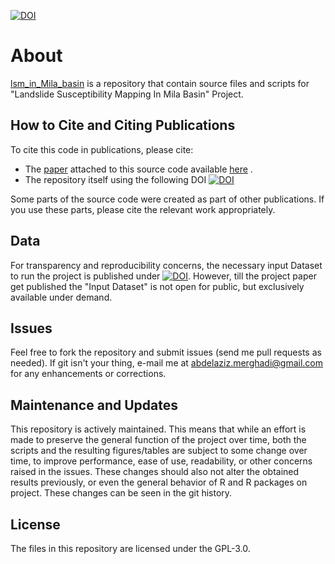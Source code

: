 [![DOI](https://zenodo.org/badge/DOI/10.5281/zenodo.1000431.svg)](https://doi.org/10.5281/zenodo.1000431)



# About

[lsm_in_Mila_basin](https://github.com/aminevsaziz/lsm_in_Mila_basin) is a repository that contain source files and scripts for "Landslide Susceptibility Mapping In Mila Basin" Project.

## How to Cite and Citing Publications

To cite this code in publications, please cite:

- The [paper](https://doi.org/10.3390/ijgi7070268) attached to this source code available [here](https://doi.org/10.3390/ijgi7070268) .
- The repository itself using the following DOI [![DOI](https://zenodo.org/badge/DOI/10.5281/zenodo.1000431.svg)](https://doi.org/10.5281/zenodo.1000431)

Some parts of the source code were created as part of other publications. If you use these parts, please cite the relevant work appropriately.

## Data

For transparency and reproducibility concerns, the necessary input Dataset to run the project is published under [![DOI](https://zenodo.org/badge/DOI/10.5281/zenodo.998958.svg)](https://doi.org/10.5281/zenodo.998958). However, till the project paper get published the "Input Dataset" is not open for public, but exclusively available under demand.



## Issues

Feel free to fork the repository and submit issues (send me pull requests as needed). If git isn't your thing, e-mail me at [abdelaziz.merghadi@gmail.com](abdelaziz.merghadi@gmail.com) for any enhancements or corrections.



## Maintenance and Updates

This repository is actively maintained. This means that while an effort is made to preserve the general function of the project over time, both the scripts and the resulting figures/tables are subject to some change over time, to improve performance, ease of use, readability, or other concerns raised in the issues. These changes should also not alter the obtained results previously, or even the general behavior of R and R packages on project. These changes can be seen in the git history.



## License

The files in this repository are licensed under the GPL-3.0.

